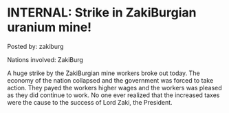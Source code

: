 # INTERNAL: Strike in ZakiBurgian uranium mine!

Posted by: zakiburg

Nations involved: ZakiBurg

A huge strike by the ZakiBurgian mine workers broke out today. The economy of the nation collapsed and the government was forced to take action. They payed the workers higher wages and the workers was pleased as they did continue to work. No one ever realized that the increased taxes were the cause to the success of Lord Zaki, the President.